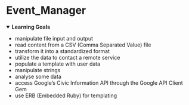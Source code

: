 # Event_Manager

<details open>
  <summary><b>Learning Goals</b></summary>
  
- manipulate file input and output
- read content from a CSV (Comma Separated Value) file
- transform it into a standardized format
- utilize the data to contact a remote service
- populate a template with user data
- manipulate strings
- analyse some data
- access Google’s Civic Information API through the Google API Client Gem
- use ERB (Embedded Ruby) for templating

</details>

